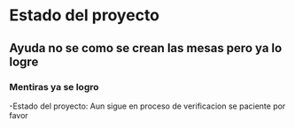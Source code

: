 <h1>Estado del proyecto</h1>
<h2>Ayuda no se como se crean las mesas pero ya lo logre</h2>
<h3>Mentiras ya se logro </h3>

-Estado del proyecto: Aun sigue en proceso de verificacion se paciente por favor
